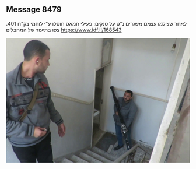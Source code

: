 ## Message 8479

לאחר שצילמו עצמם משגרים נ"ט על טנקים:
פעילי חמאס חוסלו ע"י לוחמי צק"ח 401. צפו בתיעוד של המחבלים
https://www.idf.il/168543

![Photo](./8479/8479_photo.jpg)
